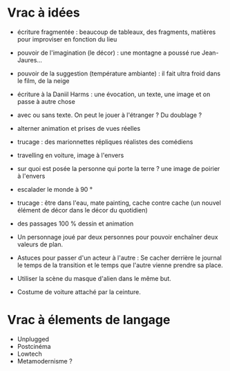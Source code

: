 # Vrac à idées

- écriture fragmentée : beaucoup de tableaux, des fragments, matières pour improviser en fonction du lieu
- pouvoir de l'imagination (le décor) : une montagne a poussé rue Jean-Jaures...
- pouvoir de la suggestion (température ambiante) : il fait ultra froid dans le film, de la neige
- écriture à la Daniil Harms : une évocation, un texte, une image et on passe à autre chose
- avec ou sans texte. On peut le jouer à l'étranger ? Du doublage ?
- alterner animation et prises de vues réelles
- trucage : des marionnettes répliques réalistes des comédiens
- travelling en voiture, image à l'envers
- sur quoi est posée la personne qui porte la terre ? une image de poirier à l'envers
- escalader le monde à 90 °
- trucage : être dans l'eau, mate painting, cache contre cache (un nouvel élément de décor dans le décor du quotidien)
- des passages 100 % dessin et animation

- Un personnage joué par deux personnes pour pouvoir enchaîner deux valeurs de plan.
- Astuces pour passer d'un acteur à l'autre : Se cacher derrière le journal le temps de la transition et le temps que l'autre vienne prendre sa place.
- Utiliser la scène du masque d'alien dans le même but.

- Costume de voiture attaché par la ceinture.


# Vrac à élements de langage

- Unplugged
- Postcinéma
- Lowtech
- Metamodernisme ?


